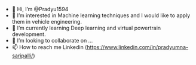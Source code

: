 - 👋 Hi, I’m @Pradyu1594
- 👀 I’m interested in Machine learning techniques and I would like to apply them in vehicle engineering.
- 🌱 I’m currently learning Deep learning and virtual powertrain development.
- 💞️ I’m looking to collaborate on ...
- 📫 How to reach me Linkedin (https://www.linkedin.com/in/pradyumna-saripalli/)

<!---
Pradyu1594/Pradyu1594 is a ✨ special ✨ repository because its `README.md` (this file) appears on your GitHub profile.
You can click the Preview link to take a look at your changes.
--->
